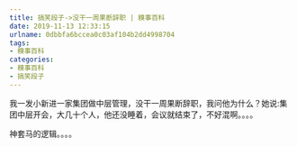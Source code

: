 ```yaml
---
title: 搞笑段子->没干一周果断辞职 | 糗事百科
date: 2019-11-13 12:33:15
urlname: 0dbbfa6bccea0c03af104b2dd4998704
tags: 
- 糗事百科
categories:
- 糗事百科
- 搞笑段子
---
```

我一发小新进一家集团做中层管理，没干一周果断辞职，我问他为什么？她说:集团中层开会，大几十个人，他还没睡着，会议就结束了，不好混啊。。。。

神套马的逻辑。。。。


